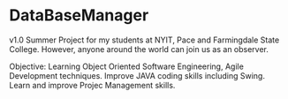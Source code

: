 # DataBaseManager
v1.0
Summer Project for my students at NYIT, Pace and Farmingdale State College.
However, anyone around the world can join us as an observer.

Objective:
Learning Object Oriented Software Engineering, Agile Development techniques.
Improve JAVA coding skills including Swing.
Learn and improve Projec Management skills.

